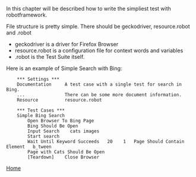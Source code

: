 In this chapter will be described how to write the simpliest test with robotframework.

File structure is pretty simple. There should be geckodriver, resource.robot and <Test Suite Name>.robot

- geckodriver is a driver for Firefox Browser
- resource.robot is a configuration file for context words and variables
- <Test Suite Name>.robot is the Test Suite itself.

Here is an example of Simple Search with Bing:

        *** Settings ***
        Documentation     A test case with a single test for search in Bing.
        ...               There can be some more document information.
        Resource          resource.robot

        *** Test Cases ***
        Simple Bing Search
            Open Browser To Bing Page
            Bing Should Be Open
            Input Search    cats images
            Start search
            Wait Until Keyword Succeeds   20    1   Page Should Contain Element   b_tween
            Page with Cats Should Be Open
            [Teardown]    Close Browser



[Home](https://illuminatt.github.io)
